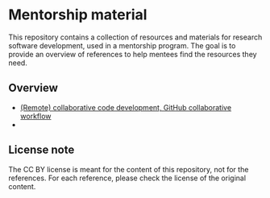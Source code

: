 # Mentorship material

This repository contains a collection of resources and materials for research
software development, used in a mentorship program. The goal is to provide an
overview of references to help mentees find the resources they need.

## Overview

- [(Remote) collaborative code development, GitHub collaborative workflow](./slides/Remote_collaboration_github_workflow_21052025.pdf)
-

## License note

The CC BY license is meant for the content of this repository, not for the
references. For each reference, please check the license of the original
content.
